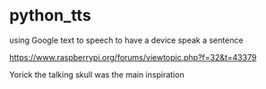 # python_tts
using Google text to speech to have a device speak a sentence

https://www.raspberrypi.org/forums/viewtopic.php?f=32&t=43379

Yorick the talking skull was the main inspiration
